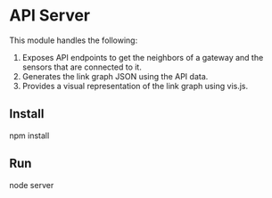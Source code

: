 # API Server
This module handles the following:
1. Exposes API endpoints to get the neighbors of a gateway and the sensors that are connected to it.
2. Generates the link graph JSON using the API data.
3. Provides a visual representation of the link graph using vis.js.

## Install  
npm install

## Run 
node server
